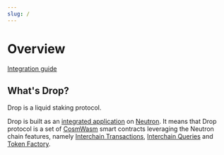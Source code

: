 ```yaml
---
slug: /
---
```


# Overview

[Integration guide](/integrations/overview.md)

## What's Drop?

Drop is a liquid staking protocol.

Drop is built as an [integrated application](https://blog.neutron.org/neutron-the-integrated-application-network-2944b2e2cade?gi=5e3acef825ed) on [Neutron](https://www.neutron.org/). 
It means that Drop protocol is a set of [CosmWasm](https://cosmwasm.com/) smart contracts leveraging the Neutron chain features, namely [Interchain Transactions](https://docs.neutron.org/neutron/modules/interchain-txs/overview), [Interchain Queries](https://docs.neutron.org/neutron/modules/interchain-queries/overview) and [Token Factory](https://docs.neutron.org/neutron/modules/3rdparty/osmosis/tokenfactory/overview).
